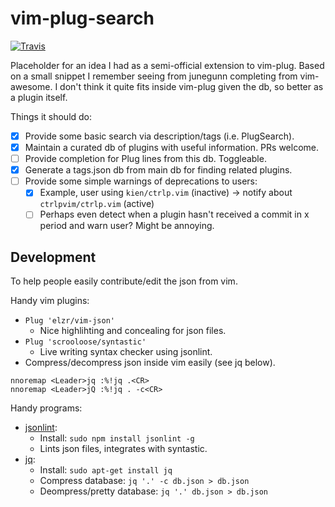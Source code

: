 # vim-plug-search

[![Travis][TravisShield]][TravisDash]

Placeholder for an idea I had as a semi-official extension to vim-plug.
Based on a small snippet I remember seeing from junegunn completing from vim-awesome.
I don't think it quite fits inside vim-plug given the db, so better as a plugin itself.

Things it should do:

- [x] Provide some basic search via description/tags (i.e. PlugSearch).
- [x] Maintain a curated db of plugins with useful information. PRs welcome.
- [ ] Provide completion for Plug lines from this db. Toggleable.
- [x] Generate a tags.json db from main db for finding related plugins.
- [ ] Provide some simple warnings of deprecations to users:
  - [x] Example, user using `kien/ctrlp.vim` (inactive) -> notify about `ctrlpvim/ctrlp.vim` (active)
  - [ ] Perhaps even detect when a plugin hasn't received a commit in x period and warn user? Might be annoying.

## Development

To help people easily contribute/edit the json from vim.

Handy vim plugins:
- `Plug 'elzr/vim-json'`
  - Nice highlihting and concealing for json files.
- `Plug 'scrooloose/syntastic'`
  - Live writing syntax checker using jsonlint.
- Compress/decompress json inside vim easily (see jq below).
```viml
nnoremap <Leader>jq :%!jq .<CR>
nnoremap <Leader>jQ :%!jq . -c<CR>
```

Handy programs:
- [jsonlint]:
  - Install: `sudo npm install jsonlint -g`
  - Lints json files, integrates with syntastic.
- [jq]:
  - Install: `sudo apt-get install jq`
  - Compress database: `jq '.' -c db.json > db.json`
  - Deompress/pretty database: `jq '.' db.json > db.json`

<!-- Links -->
[TravisShield]: https://travis-ci.org/starcraftman/vim-plug-search.svg?branch=master
[TravisDash]: https://travis-ci.org/starcraftman/pakit
[jq]: https://stedolan.github.io/jq
[jsonlint]: https://github.com/zaach/jsonlint

